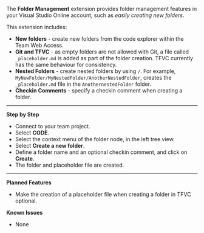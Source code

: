 
The **Folder Management** extension provides folder management features in your Visual Studio Online account, such as *easily creating new folders*.

This extension includes:

- **New folders** - create new folders from the code explorer within the Team Web Access.
- **Git and TFVC** - as empty folders are not allowed with Git, a file called `_placeholder.md` is added as part of the folder creation. TFVC currently has the same behaviour for consistency.
- **Nested Folders** - create nested folders by using `/`. For example, `   MyNewFolder/MyNestedFolder/AnotherNestedFolder`, creates the `_placeholder.md` file in the `AnothernestedFolder` folder.
- **Checkin Comments** - specify a checkin comment when creating a folder.

----------

**Step by Step**

- Connect to your team project.
- Select **CODE**.
- Select the context menu of the folder node, in the left tree view.
- Select **Create a new folder**.
- Define a folder name and an optional checkin comment, and click on **Create**.
- The folder and placeholder file are created.

----------

**Planned Features**

- Make the creation of a placeholder file when creating a folder in TFVC optional.

**Known Issues**

- None

